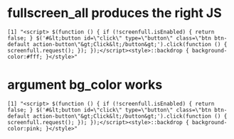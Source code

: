 # fullscreen_all produces the right JS

    [1] "<script> $(function () { if (!screenfull.isEnabled) { return false; } $('#&lt;button id=\"click\" type=\"button\" class=\"btn btn-default action-button\"&gt;Click&lt;/button&gt;').click(function () { screenfull.request(); }); });</script><style>::backdrop { background-color:#fff; }</style>"

# argument bg_color works

    [1] "<script> $(function () { if (!screenfull.isEnabled) { return false; } $('#&lt;button id=\"click\" type=\"button\" class=\"btn btn-default action-button\"&gt;Click&lt;/button&gt;').click(function () { screenfull.request(); }); });</script><style>::backdrop { background-color:pink; }</style>"

